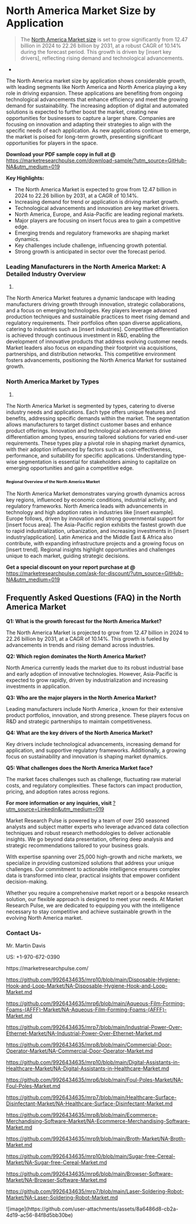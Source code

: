 <h1>North America  Market&nbsp;Size by Application</h1><blockquote><p>The <a href="https://marketresearchpulse.com/download-sample/?utm_source=GitHub-NA&amp;utm_medium=019">North America  Market size</a> is set to grow significantly from 12.47 billion in 2024 to 22.26 billion by 2031, at a robust CAGR of 10.14% during the forecast period. This growth is driven by [insert key drivers], reflecting rising demand and technological advancements.</p></blockquote><ul><li></li></ul><p>The North America  market size by application shows considerable growth, with leading segments like North America  and North America  playing a key role in driving expansion. These applications are benefiting from ongoing technological advancements that enhance efficiency and meet the growing demand for sustainability. The increasing adoption of digital and automated solutions is expected to further boost the market, creating new opportunities for businesses to capture a larger share. Companies are focusing on innovation and adapting their strategies to align with the specific needs of each application. As new applications continue to emerge, the market is poised for long-term growth, presenting significant opportunities for players in the space.</p><p><strong>Download your PDF sample copy in full at @ </strong><a href="https://marketresearchpulse.com/download-sample/?utm_source=GitHub-NA&amp;utm_medium=019">https://marketresearchpulse.com/download-sample/?utm_source=GitHub-NA&amp;utm_medium=019</a></p><p><strong>Key Highlights: </strong></p><ul><li>The North America  Market is expected to grow from 12.47 billion in 2024 to 22.26 billion by 2031, at a CAGR of 10.14%.</li><li>Increasing demand for trend or application is driving market growth.</li><li>Technological advancements and innovation are key market drivers.</li><li>North America, Europe, and Asia-Pacific are leading regional markets.</li><li>Major players are focusing on insert focus area to gain a competitive edge.</li><li>Emerging trends and regulatory frameworks are shaping market dynamics.</li><li>Key challenges include challenge, influencing growth potential.</li><li>Strong growth is anticipated in sector over the forecast period.</li></ul><h3>Leading Manufacturers in the North America  Market: A Detailed Industry Overview</h3><ol><li></li></ol><div class="flex max-w-full flex-col flex-grow"><div class="min-h-8 text-message flex w-full flex-col items-end gap-2 whitespace-normal break-words [.text-message+&amp;]:mt-5" dir="auto" data-message-author-role="assistant" data-message-id="fd8432e4-4910-450d-b182-61b7bfb0a01f" data-message-model-slug="gpt-4o"><div class="flex w-full flex-col gap-1 empty:hidden first:pt-[3px]"><div class="markdown prose w-full break-words dark:prose-invert light"><p>The North America  Market features a dynamic landscape with leading manufacturers driving growth through innovation, strategic collaborations, and a focus on emerging technologies. Key players leverage advanced production techniques and sustainable practices to meet rising demand and regulatory requirements. Their portfolios often span diverse applications, catering to industries such as [insert industries]. Competitive differentiation is achieved through continuous investment in R&amp;D, enabling the development of innovative products that address evolving customer needs. Market leaders also focus on expanding their footprint via acquisitions, partnerships, and distribution networks. This competitive environment fosters advancements, positioning the North America  Market for sustained growth.</p></div></div></div></div><h3>North America  Market by Types</h3><ol><li></li></ol><div class="flex max-w-full flex-col flex-grow"><div class="min-h-8 text-message flex w-full flex-col items-end gap-2 whitespace-normal break-words [.text-message+&amp;]:mt-5" dir="auto" data-message-author-role="assistant" data-message-id="084470be-0bb7-4664-bddf-5156b4f41249" data-message-model-slug="gpt-4o-mini"><div class="flex w-full flex-col gap-1 empty:hidden first:pt-[3px]"><div class="markdown prose w-full break-words dark:prose-invert light"><p>The North America  Market is segmented by types, catering to diverse industry needs and applications. Each type offers unique features and benefits, addressing specific demands within the market. The segmentation allows manufacturers to target distinct customer bases and enhance product offerings. Innovation and technological advancements drive differentiation among types, ensuring tailored solutions for varied end-user requirements. These types play a pivotal role in shaping market dynamics, with their adoption influenced by factors such as cost-effectiveness, performance, and suitability for specific applications. Understanding type-wise segmentation is essential for stakeholders aiming to capitalize on emerging opportunities and gain a competitive edge.</p></div></div></div></div><h3><span style="font-size: 11px;">Regional Overview of the North America  Market</span></h3><div class="flex max-w-full flex-col flex-grow"><div class="min-h-8 text-message flex w-full flex-col items-end gap-2 whitespace-normal break-words [.text-message+&amp;]:mt-5" dir="auto" data-message-author-role="assistant" data-message-id="e9038762-ce64-4e30-91c9-9bd413514231" data-message-model-slug="gpt-4o-mini"><div class="flex w-full flex-col gap-1 empty:hidden first:pt-[3px]"><div class="markdown prose w-full break-words dark:prose-invert light"><p>The North America  Market demonstrates varying growth dynamics across key regions, influenced by economic conditions, industrial activity, and regulatory frameworks. North America leads with advancements in technology and high adoption rates in industries like [insert example]. Europe follows, driven by innovation and strong governmental support for [insert focus area]. The Asia-Pacific region exhibits the fastest growth due to rapid industrialization, urbanization, and increasing investments in [insert industry/application]. Latin America and the Middle East &amp; Africa also contribute, with expanding infrastructure projects and a growing focus on [insert trend]. Regional insights highlight opportunities and challenges unique to each market, guiding strategic decisions.</p></div></div></div></div><p><strong>Get a special discount on your report purchase at @ </strong><a href="https://marketresearchpulse.com/ask-for-discount/?utm_source=GitHub-NA&amp;utm_medium=019">https://marketresearchpulse.com/ask-for-discount/?utm_source=GitHub-NA&amp;utm_medium=019</a></p><h2>Frequently Asked Questions (FAQ) in the North America  Market</h2><p><strong>Q1: What is the growth forecast for the North America  Market?</strong></p><p>The North America  Market is projected to grow from 12.47 billion in 2024 to 22.26 billion by 2031, at a CAGR of 10.14%. This growth is fueled by advancements in trends and rising demand across industries.</p><p><strong>Q2: Which region dominates the North America  Market?</strong></p><p>North America currently leads the market due to its robust industrial base and early adoption of innovative technologies. However, Asia-Pacific is expected to grow rapidly, driven by industrialization and increasing investments in application.</p><p><strong>Q3: Who are the major players in the North America  Market?</strong></p><p>Leading manufacturers include North America , known for their extensive product portfolios, innovation, and strong presence. These players focus on R&amp;D and strategic partnerships to maintain competitiveness.</p><p><strong>Q4: What are the key drivers of the North America  Market?</strong></p><p>Key drivers include technological advancements, increasing demand for application, and supportive regulatory frameworks. Additionally, a growing focus on sustainability and innovation is shaping market dynamics.</p><p><strong>Q5: What challenges does the North America  Market face?</strong></p><p>The market faces challenges such as challenge, fluctuating raw material costs, and regulatory complexities. These factors can impact production, pricing, and adoption rates across regions.</p><p><strong>For more information or any inquiries, visit&nbsp;</strong><a href="?utm_source=Linkedin&utm_medium=019">?utm_source=Linkedin&utm_medium=019</a></p><p>Market Research Pulse is powered by a team of over 250 seasoned analysts and subject matter experts who leverage advanced data collection techniques and robust research methodologies to deliver actionable insights. We go beyond data presentation, offering deep analysis and strategic recommendations tailored to your business goals.</p><p>With expertise spanning over 25,000 high-growth and niche markets, we specialize in providing customized solutions that address your unique challenges. Our commitment to actionable intelligence ensures complex data is transformed into clear, practical insights that empower confident decision-making.</p><p>Whether you require a comprehensive market report or a bespoke research solution, our flexible approach is designed to meet your needs. At Market Research Pulse, we are dedicated to equipping you with the intelligence necessary to stay competitive and achieve sustainable growth in the evolving North America  market.</p><h3><strong>Contact Us-</strong></h3><p>Mr. Martin Davis</p><p>US: +1-970-672-0390</p><p>https://marketresearchpulse.com/</p><p><a href="https://github.com/9926434635/mrp10/blob/main/Disposable-Hygiene-Hook-and-Loop-Market/NA-Disposable-Hygiene-Hook-and-Loop-Market.md">https://github.com/9926434635/mrp10/blob/main/Disposable-Hygiene-Hook-and-Loop-Market/NA-Disposable-Hygiene-Hook-and-Loop-Market.md</a></p><p><a href="https://github.com/9926434635/mrp6/blob/main/Aqueous-Film-Forming-Foams-(AFFF)-Market/NA-Aqueous-Film-Forming-Foams-(AFFF)-Market.md">https://github.com/9926434635/mrp6/blob/main/Aqueous-Film-Forming-Foams-(AFFF)-Market/NA-Aqueous-Film-Forming-Foams-(AFFF)-Market.md</a></p><p><a href="https://github.com/9926434635/mrp7/blob/main/Industrial-Power-Over-Ethernet-Market/NA-Industrial-Power-Over-Ethernet-Market.md">https://github.com/9926434635/mrp7/blob/main/Industrial-Power-Over-Ethernet-Market/NA-Industrial-Power-Over-Ethernet-Market.md</a></p><p><a href="https://github.com/9926434635/mrp8/blob/main/Commercial-Door-Operator-Market/NA-Commercial-Door-Operator-Market.md">https://github.com/9926434635/mrp8/blob/main/Commercial-Door-Operator-Market/NA-Commercial-Door-Operator-Market.md</a></p><p><a href="https://github.com/9926434635/mrp10/blob/main/Digital-Assistants-in-Healthcare-Market/NA-Digital-Assistants-in-Healthcare-Market.md">https://github.com/9926434635/mrp10/blob/main/Digital-Assistants-in-Healthcare-Market/NA-Digital-Assistants-in-Healthcare-Market.md</a></p><p><a href="https://github.com/9926434635/mrp6/blob/main/Foul-Poles-Market/NA-Foul-Poles-Market.md">https://github.com/9926434635/mrp6/blob/main/Foul-Poles-Market/NA-Foul-Poles-Market.md</a></p><p><a href="https://github.com/9926434635/mrp7/blob/main/Healthcare-Surface-Disinfectant-Market/NA-Healthcare-Surface-Disinfectant-Market.md">https://github.com/9926434635/mrp7/blob/main/Healthcare-Surface-Disinfectant-Market/NA-Healthcare-Surface-Disinfectant-Market.md</a></p><p><a href="https://github.com/9926434635/mrp8/blob/main/Ecommerce-Merchandising-Software-Market/NA-Ecommerce-Merchandising-Software-Market.md">https://github.com/9926434635/mrp8/blob/main/Ecommerce-Merchandising-Software-Market/NA-Ecommerce-Merchandising-Software-Market.md</a></p><p><a href="https://github.com/9926434635/mrp9/blob/main/Broth-Market/NA-Broth-Market.md">https://github.com/9926434635/mrp9/blob/main/Broth-Market/NA-Broth-Market.md</a></p><p><a href="https://github.com/9926434635/mrp10/blob/main/Sugar-free-Cereal-Market/NA-Sugar-free-Cereal-Market.md">https://github.com/9926434635/mrp10/blob/main/Sugar-free-Cereal-Market/NA-Sugar-free-Cereal-Market.md</a></p><p><a href="https://github.com/9926434635/mrp6/blob/main/Browser-Software-Market/NA-Browser-Software-Market.md">https://github.com/9926434635/mrp6/blob/main/Browser-Software-Market/NA-Browser-Software-Market.md</a></p><p><a href="https://github.com/9926434635/mrp7/blob/main/Laser-Soldering-Robot-Market/NA-Laser-Soldering-Robot-Market.md">https://github.com/9926434635/mrp7/blob/main/Laser-Soldering-Robot-Market/NA-Laser-Soldering-Robot-Market.md</a></p>
![image](https://github.com/user-attachments/assets/8a6486d8-cb2a-4d19-ac56-84f8d5bb30be)
